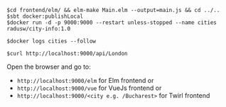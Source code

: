 ```commandline
$cd frontend/elm/ && elm-make Main.elm --output=main.js && cd ../..
$sbt docker:publishLocal
$docker run -d -p 9000:9000 --restart unless-stopped --name cities radusw/city-info:1.0

$docker logs cities --follow

$curl http://localhost:9000/api/London
```

Open the browser and go to:
 * `http://localhost:9000/elm` for Elm frontend or
 * `http://localhost:9000/vue` for VueJs frontend or
 * `http://localhost:9000/<city e.g. /Bucharest>` for Twirl frontend
